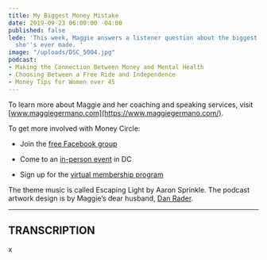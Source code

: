 ```yaml
---
title: My Biggest Money Mistake
date: 2019-09-23 06:00:00 -04:00
published: false
lede: 'This week, Maggie answers a listener question about the biggest financial mistake
  she''s ever made. '
image: "/uploads/DSC_5004.jpg"
podcast:
- Making the Connection Between Money and Mental Health
- Choosing Between a Free Ride and Independence
- Money Tips for Women over 45
---
```


To learn more about Maggie and her coaching and speaking services, visit [www.maggiegermano.com](https://www.maggiegermano.com/).

To get more involved with Money Circle:

* Join the [free Facebook group](https://www.facebook.com/groups/MoneyCircleGroup)

* Come to an [in-person event](https://www.maggiegermano.com/moneycircle/) in DC

* Sign up for the [virtual membership program](https://maggiegermano.podia.com/inner-circle)

The theme music is called Escaping Light by Aaron Sprinkle. The podcast artwork design is by Maggie’s dear husband, [Dan Rader](https://danrdesign.com/).

---

## TRANSCRIPTION

x